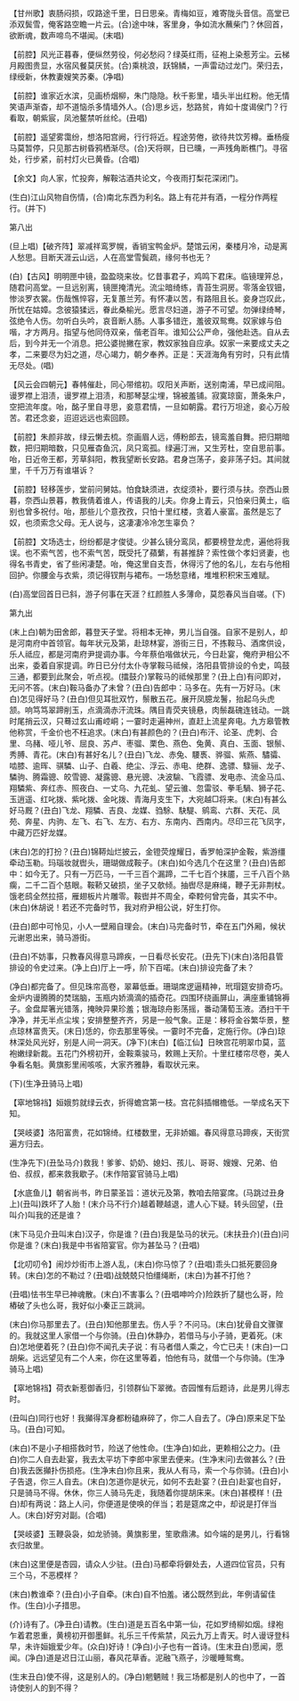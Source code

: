 <!-- { "loadSidebar": true } -->
【甘州歌】衷肠闷损，叹路途千里，日日思亲。青梅如豆，难寄陇头音信。高堂已添双鬓雪，俺客路空瞻一片云。(合)途中味，客里身，争如流水蘸柴门？休回首，欲断魂，数声啼鸟不堪闻。(末唱)

【前腔】风光正暮春，便纵然劳役，何必愁闷？绿英红雨，征袍上染惹芳尘。云梯月殿图贵显，水宿风餐莫厌贫。(合)乘桃浪，跃锦鳞，一声雷动过龙门。荣归去，绿绶新，休教妻嫂笑苏秦。(净唱)

【前腔】谁家近水滨，见画桥烟柳，朱门隐隐。秋千影里，墙头半出红粉。他无情笑语声渐杳，却不道恼杀多情墙外人。(合)思乡远，愁路贫，肯如十度谒侯门？行看取，朝紫宸，凤池鳌禁听丝纶。(丑唱)

【前腔】遥望雾霭纷，想洛阳宫阙，行行将近。程途劳倦，欲待共饮芳樽。垂杨瘦马莫暂停，只见那古树昏鸦栖渐尽。(合)天将暝，日已曛，一声残角断樵门。寻宿处，行步紧，前村灯火已黄昏。(合唱)

【余文】向人家，忙投奔，解鞍沽酒共论文，今夜雨打梨花深闭门。

(生白)江山风物自伤情，(合)南北东西为利名。路上有花并有酒，一程分作两程行。(并下)

第八出

(旦上唱)【破齐阵】翠减祥鸾罗幌，香销宝鸭金炉。楚馆云闲，秦楼月冷，动是离人愁思。目断天涯云山远，人在高堂雪鬓疏，缘何书也无？

(白)【古风】明明匣中镜，盈盈晓来妆。忆昔事君子，鸡鸣下君床。临镜理笄总，随君问高堂。一旦远别离，镜匣掩清光。流尘暗绮练，青苔生洞房。零落金钗钿，惨淡罗衣裳。伤哉憔悴容，无复蕙兰芳。有怀凄以苦，有路阻且长。妾身岂叹此，所忧在姑嫜。念彼猿猱远，眷此桑榆光。愿言尽妇道，游子不可望。勿弹绿绮琴，弦绝令人伤。勿听白头吟，哀音断人肠。人事多错迕，羞彼双鸳鸯。奴家嫁与伯喈，才方两月。指望与他同侍双亲，偕老百年。谁知公公严命，强他赴选。自从去后，到今并无一个消息。把公婆抛撇在家，教奴家独自应承。奴家一来要成丈夫之孝，二来要尽为妇之道，尽心竭力，朝夕奉养。正是：天涯海角有穷时，只有此情无尽处。(唱)

【风云会四朝元】春帏催赴，同心带绾初。叹阳关声断，送别南浦，早已成间阻。谩罗襟上泪渍，谩罗襟上泪渍，和那琴瑟尘埋，锦被羞铺。寂寞琼窗，萧条朱户，空把流年度。咍，酩子里自寻思，妾意君情，一旦如朝露。君行万坦途，妾心万般苦。君还念妾，迢迢远远也索回顾。

【前腔】朱颜非故，绿云懒去梳。奈画眉人远，傅粉郎去，镜鸾羞自舞。把归期暗数，把归期暗数，只见雁杳鱼沉，凤只鸾孤。绿遍汀洲，又生芳杜，空自思前事。咍，日近帝王都，芳草斜阳，教我望断长安路。君身岂荡子，妾非荡子妇。其间就里，千千万万有谁堪诉？

【前腔】轻移莲步，堂前问舅姑。怕食缺须进，衣绽须补，要行须与扶。奈西山景暮，奈西山景暮，教我倩着谁人，传语我的儿夫。你身上青云，只怕亲归黄土，临别也曾多祝付。咍，那些儿个意孜孜，只怕十里红楼，贪着人豪富。虽然是忘了奴，也须索念父母。无人说与，这凄凄冷冷怎生辜负？

【前腔】文场选士，纷纷都是才俊徒。少甚么镜分鸾凤，都要榜登龙虎，遍他将我误。也不索气苦，也不索气苦，既受托了蘋蘩，有甚推辞？索性做个孝妇贤妻，也得名书青史，省了些闲凄楚。咍，俺这里自支吾，休得污了他的名儿，左右与他相回护。你腰金与衣紫，须记得钗荆与裙布。一场愁意绪，堆堆积积宋玉难赋。

(白)高堂回首日已斜，游子何事在天涯？红颜胜人多薄命，莫怨春风当自嗟。(下)

第九出

(末上白)朝为田舍郎，暮登天子堂。将相本无神，男儿当自强。自家不是别人，却是河南府中首领官。每年状元及第，赴琼林宴，游街三日，不拣鞍马、酒席供设，乐人祗应，都是河南府尹提调办事。今年蔡伯喈做状元，今日赴宴，俺府尹相公不出来，委着自家提调。昨日已分付太仆寺掌鞍马祗候，洛阳县管排设的令史，鸣鼓三通，都要到此聚会，听点视。(擂鼓介)掌鞍马的祗候那里？(丑上白)有问即对，无问不答。(末白)鞍马备办了未曾？(丑白)告郎中：马多在。先有一万好马。(末白)怎见得好马？(丑白)但见耳批双竹，鬃散五花。展开凤臆龙鬐，抬起乌头虎颔。响笃笃翠蹄削玉，点滴滴赤汗流珠。隅目青荧夹镜悬，肉鬃磊磈连钱动。一跳时尾捎云汉，只蓦过玄山甫崆峒；一霎时走遍神州，直赶上流星奔电。九方皋管教他称赏，千金价也不枉追求。(末白)有甚颜色的？(丑白)布汗、论圣、虎刺、合里、乌赭、哑儿爷、屈良、苏卢、枣骝、栗色、燕色、兔黄、真白、玉面、银鬃、秀膊、青花。(末白)有甚好名儿？(丑白)飞龙、赤兔、騕褭、骅骝、紫燕、驌骦、啮膝、逾晖、骐驎、山子、白羲、绝尘、浮云、赤电、绝群、逸骠、騄骊、龙子、驎驹、腾霜骢、皎雪骢、凝露骢、悬光骢、决波騟、飞霞骠、发电赤、流金马瓜、翔驎紫、奔红赤、照夜白、一丈乌、九花虬、望云骓、忽雷驳、拳毛騧、狮子花、玉逍遥、红叱拨、紫叱拨、金叱拨、青海月支生下，大宛越□将来。(末白)有甚么好马厩？(丑白)飞龙、翔驎、吉良、龙媒、驺駼、駃騠、鹓鸾、六群、天花、凤苑、奔星、内驹、左飞、右飞、左方、右方、东南内、西南内。尽印三花飞凤字，中藏万匹好龙媒。

(末白)怎的打扮？(丑白)锦鞯灿烂披云，金镫荧煌耀日，香罗帕深护金鞍，紫游缰牵动玉勒。玛瑙妆就辔头，珊瑚做成鞍子。(末白)如今选几个在这里？(丑白)告郎中：如今无了。只有一万匹马，一千三百个漏蹄，二千七百个抹靥，三千八百个熟瘸，二千二百个慈眼。鞍鞒又破损，坐子又欹倾。抽辔尽是麻绳，鞭子无非荆杖。饿老鸱全然拉搭，雁翅板片片雕零。鞍辔并不周全，牵鞚何曾完备，其实不中。(末白)休胡说！若还不完备时节，我对府尹相公说，好生打你。

(丑白)郎中可怜见，小人一壁厢自理会。(末白)马完备时节，牵在五门外厢，候状元谢恩出来，骑马游街。

(丑白)不妨事，只教春风得意马蹄疾，一日看尽长安花。(丑先下)(末白)洛阳县管排设的令史过来。(净上白)厅上一呼，阶下百喏。(末白)排设完备了未？

(净白)都完备了。但见珠帘高卷，翠幕低垂。珊瑚席逻逼精神，玳瑁筵安排奇巧。金炉内谩腾腾的焚瑞脑，玉瓶内娇滴滴的插奇花。四围环绕画屏山，满座重铺锦褥子。金盘犀箸光错落，掩映异果珍羞；银海琼舟影荡摇，番动蒲萄玉液。洒扫干干净净，并无半点尘埃；安排整整齐齐，另是一般气象。正是：移将金谷繁华景，整点琼林富贵天。(末日)恁的，你去那里等侯。一霎时不完备，定施行你。(净白)琼林深处风光好，别是人间一洞天。(净下)(末白)【临江仙】日映宫花明翠巾莫，蓝袍嫩绿新裁。五花门外榜初开，金鞍乘骏马，敕赐上天阶。十里红楼帘尽卷，美人争看名魁。黄旗影里闹咳咳，大家齐雅静，看取状元来。

(下)(生净丑骑马上唱)

【窣地锦裆】姮娥剪就绿云衣，折得蟾宫第一枝。宫花斜插帽檐低。一举成名天下知。

【哭岐婆】洛阳富贵，花如锦绮。红楼数里，无非娇媚。春风得意马蹄疾，天街赏遍方归去。

(生净先下)(丑坠马介)救我！爹爹、奶奶、媳妇、孩儿、哥哥、嫂嫂、兄弟、伯伯、叔叔，都来救我歇子。(末作陪宴官骑马上唱)

【水底鱼儿】朝省尚书，昨日蒙圣旨：道状元及第，教咱去陪宴席。(马跳过丑身上)(丑叫)跌坏了人胎！(末介马不行介)越着鞭越退，遣人心下疑。转头回望，(丑叫介)叫我的还是谁？

(末下马见介丑叫末白)汉子，你是谁？(丑白)我是坠马的状元。(末扶丑介)(丑白)问你是谁？(末白)我是中书省陪宴官。你为甚坠马？(丑唱)

【北叨叨令】闹炒炒街市上游人乱，(末白)你马惊了？(丑唱)乖头口抵死要回身转。(末白)怎的不勒过？(丑唱)战兢兢只怕缰绳断，(末白)为甚不打他？

(丑唱)怯书生早已神魂散。(末白)不害事么？(丑唱呻吟介)险跌折了腿也么哥，险樁破了头也么哥，我好似小秦正三跳涧。

(末白)你马那里去了。(丑白)知他那里去。伤人乎？不问马。(末白)犹骨自文骤骤的。我就这里人家借一个与你骑。(丑白)休静办，若借马与小子骑，更着死。(末白)怎地便着死？(丑白)你不闻孔夫子说：有马者借人乘之，今亡已夫！(末白)一口胡柴。远远望见有二个人来，你在这里等着，怕他有马，就借一个与你骑。(生净骑马上唱)

【窣地锦裆】荷衣新惹御香归，引领群仙下翠微。杏园惟有后题诗，此是男儿得志时。

(丑叫白)同行也好！我攧得浑身都粉磕麻碎了，你二人自去了。(净白)原来足下坠马。(丑白)可知。

(末白)不是小子相搭救时节，险送了他性命。(生净白)如此，更赖相公之力。(丑白)你二人自去赴宴，我去太平坊下李郎中家里去便来。(生净末问)去做甚么？(丑白)我去医攧扑伤损疮。(生净末白)你且来，我从人有马，索一个与你骑。(丑白)小子告退，你三人自去。(末白)怎道你是状元，如何不去赴宴？(丑白)赴宴也自好，只是骑马不得。休休，你三人骑马先走，我随着你提胡床来。(末白)甚模样！(丑白)却有两说：路上人问，你便道是使唤的伴当；若是筵席之中，却说是打伴当人。(末白)好穷对副。(合唱)

【哭岐婆】玉鞭袅袅，如龙骄骑。黄旗影里，笙歌鼎沸。如今端的是男儿，行看锦衣归故里。

(末白)这里便是杏园，请众人少驻。(丑白)马都牵将僻处去，人道四位官员，只有三个马，不恶模样？

(末白)教谁牵？(丑白)小子自牵。(末白)自不怕羞。诸公既然到此，年例请留佳作。(生白)小子措思。

(介)诗有了。(净丑白)请教。(生白)道是五百名中第一仙，花如罗绮柳如烟。绿袍乍着君恩重，黄榜初开御墨鲜。礼乐三千传紫禁，风云九万上青天。时人谩讶登科早，未许姮娥爱少年。(众白)好诗！(净白)小子也有一首诗。(生末丑白)愿闻，愿闻。(净白)道是迟日江山丽，春风花草香。泥融飞燕子，沙暖睡鸳鸯。

(生末丑白)使不得，这是别人的。(净白)魍魉贼！我三场都是别人的也中了，一首诗使别人的到不得？

